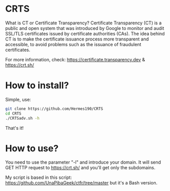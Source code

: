 # CRTS

What is CT or Certificate Transparency? Certificate Transparency (CT) is a public and open system that was introduced by Google to monitor and audit SSL/TLS certificates issued by certificate authorities (CAs). The idea behind CT is to make the certificate issuance process more transparent and accessible, to avoid problems such as the issuance of fraudulent certificates.

For more information, check: https://certificate.transparency.dev & https://crt.sh/

# How to install?

Simple, use:

```bash
git clone https://github.com/Hermes190/CRTS
cd CRTS
./CRTSadv.sh -h 
```

That's it!

# How to use?

You need to use the parameter "-l" and introduce your domain. It will send GET HTTP request to https://crt.sh/ and you'll get only the subdomains.

My script is based in this script: https://github.com/UnaPibaGeek/ctfr/tree/master but it's a Bash version.
